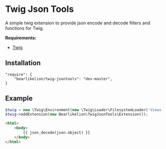 # Twig Json Tools

A simple twig extension to provide json encode and decode filters and functions for Twig.

**Requirements:**

* [Twig](https://github.com/twigphp/Twig)

## Installation
```
"require": {
	"bearlikelion/twig-jsontools": "dev-master",
}
```

## Example
```PHP
$twig = new \Twig\Environment(new \Twig\Loader\FilesystemLoader('Views'));
$twig->addExtension(new Bearlikelion\TwigJsonTools\Extension());
```

```html
<html>
	<body>
		{{ json_decode(json.object) }}
	</body>
</html>
```

